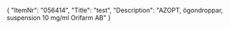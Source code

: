 {
  "ItemNr": "056414",
  "Title": "test",
  "Description": "AZOPT, ögondroppar, suspension 10 mg/ml Orifarm AB"
}